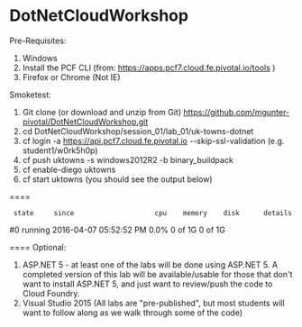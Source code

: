 # DotNetCloudWorkshop

Pre-Requisites:

1. Windows
2. Install the PCF CLI (from: https://apps.pcf7.cloud.fe.pivotal.io/tools )
4. Firefox or Chrome (Not IE)

Smoketest:

1. Git clone (or download and unzip from Git) https://github.com/mgunter-pivotal/DotNetCloudWorkshop.git 
2. cd DotNetCloudWorkshop/session_01/lab_01/uk-towns-dotnet
3. cf login -a https://api.pcf7.cloud.fe.pivotal.io --skip-ssl-validation (e.g. student1/w0rk5h0p)
4. cf push uktowns -s windows2012R2 -b binary_buildpack 
5. cf enable-diego uktowns
6. cf start uktowns (you should see the output below)

====

     state     since                    cpu    memory    disk      details
#0   running   2016-04-07 05:52:52 PM   0.0%   0 of 1G   0 of 1G

====
Optional:

 1.  ASP.NET 5 - at least one of the labs will be done using ASP.NET 5.  A completed version of this lab will be available/usable for those that don't want to install ASP.NET 5, and just want to review/push the code to Cloud Foundry.
 2.  Visual Studio 2015 (All labs are "pre-published", but most students will want to follow along as we walk through some of the code)
